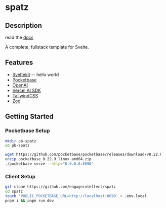 # spatz

## Description

read the [docs](/docs/README.md)

A complete, fullstack template for Svelte.

## Features

- [Sveltekit](https://kit.svelte.dev/)
  -- hello world
- [Pocketbase](https://pocketbase.io)
- [OpenAI](https://openai.com)
- [Vercel AI SDK](https://vercel.com/ai)
- [TailwindCSS](https://tailwindcss.com)
- [Zod](https://zod.dev)

## Getting Started

### Pocketbase Setup

```bash
mkdir pb-spatz
cd pb-spatz
```

```bash
wget https://github.com/pocketbase/pocketbase/releases/download/v0.22.9/pocketbase_0.22.9_linux_amd64.zip
unzip pocketbase_0.22.9_linux_amd64.zip
./pocketbase serve --http="0.0.0.0:8090"
```

### Client Setup

```bash
git clone https://github.com/engageintellect/spatz
cd spatz
touch 'PUBLIC_POCKETBASE_URL=http://localhost:8090' > .env.local
pnpm i && pnpm run dev
```
